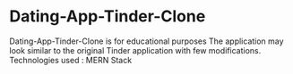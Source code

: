 # Dating-App-Tinder-Clone
Dating-App-Tinder-Clone is for educational purposes
The application may look similar to the original Tinder application with few modifications.
Technologies used : MERN Stack

